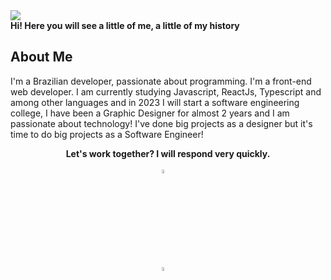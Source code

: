 <!-- SECTION 01: BANNER -->
<img src="https://capsule-render.vercel.app/api?type=waving&color=timeGradient&height=250&section=header&text=Matheus%20Nicolas&fontSize=70&fontAlignY=35&desc=Front-End%20Developer%20Jr/UX/UI%20Designer&descAlignY=50" style="color: white;"/>


<!-- SECTION 02: Welcome Message -->
<div>
<b>Hi! Here you will see a little of me, a little of my history</b>
<br/>

<h2>About Me</h2>

<!-- I truly believe in helping people with technology and code. <br><br> -->
I'm a Brazilian developer, passionate about programming. I'm a front-end web developer. I am currently studying Javascript, ReactJs, Typescript and among other languages ​​and in 2023 I will start a software engineering college, I have been a Graphic Designer for almost 2 years and I am passionate about technology! I've done big projects as a designer but it's time to do big projects as a Software Engineer!
<!-- It was a huge growth, I had incredible moments, and now I have a lot of friends that I carry as a family. -->

<div align="center"><b>Let's work together? I will respond very quickly.</b></div>

<br/>

	
<a href="https://www.instagram.com/matheusdzn1/">  
<img 
    style="display: block; 
           margin-left: auto;
           margin-right: auto;
           width: 4%;
	   "
    src="https://upload.wikimedia.org/wikipedia/commons/thumb/a/a5/Instagram_icon.png/2048px-Instagram_icon.png" 
    alt="Instagram">
</img>
</a>

<a href="https://www.linkedin.com/in/matheus-nicolas-pereira-firmino-0849a0231/">  
<img 
    style="display: block; 
           margin-left: auto;
           margin-right: auto;
           width: 4%;
	   "
    src="https://cdn-icons-png.flaticon.com/512/174/174857.png" 
    alt="Linkedin">
</img>
</a>
</div>
